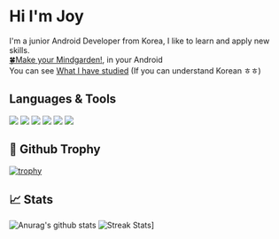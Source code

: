 # Hi I'm Joy

I'm a junior Android Developer from Korea, I like to learn and apply new skills.  
[🍀Make your Mindgarden!](https://play.google.com/store/apps/details?id=com.mindgarden.mindgardenapp), in your Android  
You can  see [What I have studied](https://godjoy.tistory.com/) (If you can understand Korean ㅎㅎ)

## Languages & Tools
<img src="https://img.shields.io/badge/Kotlin-0095D5?&style=for-the-badge&logo=kotlin&logoColor=white" /> <img src="https://img.shields.io/badge/Android-3DDC84?style=for-the-badge&logo=android&logoColor=white" />  <img src="https://img.shields.io/badge/GitHub-100000?style=for-the-badge&logo=github&logoColor=white" /> <img src="https://img.shields.io/badge/Raspberry%20Pi-A22846?style=for-the-badge&logo=Raspberry%20Pi&logoColor=white" /> <img src="https://img.shields.io/badge/Notion-000000?style=for-the-badge&logo=notion&logoColor=white" />
<img src="https://img.shields.io/badge/Jira-0052CC?style=for-the-badge&logo=Jira&logoColor=white" />

## 🌟 Github Trophy
[![trophy](https://github-profile-trophy.vercel.app/?username=godjoy&theme=radical&margin-w=5&margin-h=15&no-bg=true)](https://github.com/ryo-ma/github-profile-trophy)

## 📈 Stats
![Anurag's github stats](https://github-readme-stats-git-masterrstaa-rickstaa.vercel.app/api?username=godjoy&theme=radical)
![Streak Stats](https://github-readme-streak-stats.herokuapp.com/?user=godjoy&theme=radical)]
